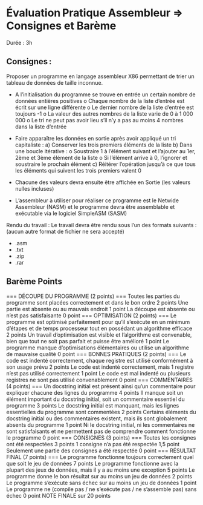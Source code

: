 # Évaluation Pratique Assembleur => Consignes et Barème
Durée : 3h

## Consignes :
Proposer un programme en langage assembleur X86 permettant de trier un tableau de données de taille
inconnue.

- A l’initialisation du programme se trouve en entrée un certain nombre de données entières positives
o Chaque nombre de la liste d’entrée est écrit sur une ligne différente
o Le dernier nombre de la liste d’entrée est toujours -1
o La valeur des autres nombres de la liste varie de 0 à 1 000 000
o Le tri ne peut pas avoir lieu s’il n’y a pas au moins 4 nombres dans la liste d’entrée

- Faire apparaître les données en sortie après avoir appliqué un tri capitaliste :
a) Conserver les trois premiers éléments de la liste
b) Dans une boucle itérative :
o Soustraire 1 à l’élément suivant et l’ajouter au 1er, 2ème et 3ème élément de la liste
o Si l’élément arrive à 0, l’ignorer et soustraire le prochain élément
c) Réitérer l’opération jusqu’à ce que tous les éléments qui suivent les trois premiers valent 0

- Chacune des valeurs devra ensuite être affichée en Sortie (les valeurs nulles incluses)

- L’assembleur à utiliser pour réaliser ce programme est le Netwide Assembleur (NASM) et le programme devra être assemblable et exécutable via le logiciel SimpleASM (SASM)

Rendu du travail :
Le travail devra être rendu sous l’un des formats suivants : (aucun autre format de fichier ne sera accepté)
- .asm
- .txt
- .zip
- .rar

## Barème Points
=== DÉCOUPE DU PROGRAMME (2 points) ===
Toutes les parties du programme sont placées correctement et dans le bon ordre 2 points
Une partie est absente ou au mauvais endroit 1 point
La découpe est absente ou n’est pas satisfaisante 0 point
=== OPTIMISATION (2 points) ===
Le programme est optimisé parfaitement pour qu’il s’exécute en un minimum d’étapes et de
temps processeur tout en possédant un algorithme efficace
2 points
Un travail d’optimisation est visible et l’algorithme est convenable, bien que tout ne soit pas
parfait et puisse être amélioré
1 point
Le programme manque d’optimisations élémentaires ou utilise un algorithme de mauvaise
qualité
0 point
=== BONNES PRATIQUES (2 points) ===
Le code est indenté correctement, chaque registre est utilisé conformément à son usage prévu 2 points
Le code est indenté correctement, mais 1 registre n’est pas utilisé correctement 1 point
Le code est mal indenté ou plusieurs registres ne sont pas utilisé convenablement 0 point
=== COMMENTAIRES (4 points) ===
Un docstring initial est présent ainsi qu’un commentaire pour expliquer chacune des lignes du
programme
4 points
Il manque soit un élément important du docstring initial, soit un commentaire essentiel du
programme
3 points
Le docstring initial est manquant, mais les lignes essentielles du programme sont commentées 2 points
Certains éléments du docstring initial ou des commentaires existent, mais ils sont globalement
absents du programme
1 point
Ni le docstring initial, ni les commentaires ne sont satisfaisants et ne permettent pas de
comprendre comment fonctionne le programme
0 point
=== CONSIGNES (3 points) ===
Toutes les consignes ont été respectées 3 points
1 consigne n’a pas été respectée 1,5 point
Seulement une partie des consignes a été respectée 0 point
=== RÉSULTAT FINAL (7 points) ===
Le programme fonctionne toujours correctement quel que soit le jeu de données 7 points
Le programme fonctionne avec la plupart des jeux de données, mais il y a au moins une
exception
5 points
Le programme donne le bon résultat sur au moins un jeu de données 2 points
Le programme s’exécute sans échec sur au moins un jeu de données 1 point
Le programme ne (compile pas / ne s’exécute pas / ne s’assemble pas) sans échec 0 point
NOTE FINALE sur 20 points